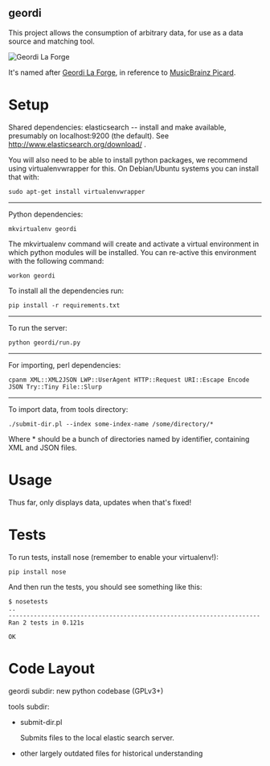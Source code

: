 geordi
-------

This project allows the consumption of arbitrary data, for use as a data source and matching tool.

![Geordi La Forge](http://images1.wikia.nocookie.net/__cb20120205164005/memoryalpha/en/images/thumb/d/d9/Geordi_La_Forge_2368.jpg/158px-Geordi_La_Forge_2368.jpg)

It's named after [Geordi La Forge](http://en.memory-alpha.org/wiki/Geordi_La_Forge), in reference to [MusicBrainz Picard](https://github.com/musicbrainz/picard).

Setup
=====

Shared dependencies: elasticsearch -- install and make available,
presumably on localhost:9200 (the default).  See
http://www.elasticsearch.org/download/ .

You will also need to be able to install python packages, we recommend
using virtualenvwrapper for this.  On Debian/Ubuntu systems you can
install that with:

`sudo apt-get install virtualenvwrapper`

----

Python dependencies:

`mkvirtualenv geordi`

The mkvirtualenv command will create and activate a virtual
environment in which python modules will be installed.  You can
re-active this environment with the following command:

`workon geordi`

To install all the dependencies run:

`pip install -r requirements.txt`

----

To run the server:

`python geordi/run.py`

----

For importing, perl dependencies:

`cpanm XML::XML2JSON LWP::UserAgent HTTP::Request URI::Escape Encode JSON Try::Tiny File::Slurp`

----

To import data, from tools directory:

`./submit-dir.pl --index some-index-name /some/directory/*`

Where * should be a bunch of directories named by identifier, containing XML and JSON files.

Usage
=====

Thus far, only displays data, updates when that's fixed!


Tests
=====

To run tests, install nose (remember to enable your virtualenv!):

`pip install nose`

And then run the tests, you should see something like this:

    $ nosetests
    ..
    ----------------------------------------------------------------------
    Ran 2 tests in 0.121s
    
    OK


Code Layout
===========

geordi subdir: new python codebase (GPLv3+)

tools subdir:

 * submit-dir.pl

    Submits files to the local elastic search server.

 * other largely outdated files for historical understanding
